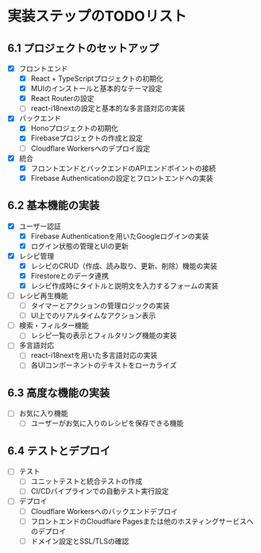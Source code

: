 # 実装ステップのTODOリスト

## 6.1 プロジェクトのセットアップ
- [x] フロントエンド
  - [x] React + TypeScriptプロジェクトの初期化
  - [x] MUIのインストールと基本的なテーマ設定
  - [x] React Routerの設定
  - [ ] react-i18nextの設定と基本的な多言語対応の実装
- [x] バックエンド
  - [x] Honoプロジェクトの初期化
  - [x] Firebaseプロジェクトの作成と設定
  - [ ] Cloudflare Workersへのデプロイ設定
- [x] 統合
  - [x] フロントエンドとバックエンドのAPIエンドポイントの接続
  - [x] Firebase Authenticationの設定とフロントエンドへの実装

## 6.2 基本機能の実装
- [x] ユーザー認証
  - [x] Firebase Authenticationを用いたGoogleログインの実装
  - [x] ログイン状態の管理とUIの更新
- [x] レシピ管理
  - [x] レシピのCRUD（作成、読み取り、更新、削除）機能の実装
  - [x] Firestoreとのデータ連携
  - [x] レシピ作成時にタイトルと説明文を入力するフォームの実装
- [ ] レシピ再生機能
  - [ ] タイマーとアクションの管理ロジックの実装
  - [ ] UI上でのリアルタイムなアクション表示
- [ ] 検索・フィルター機能
  - [ ] レシピ一覧の表示とフィルタリング機能の実装
- [ ] 多言語対応
  - [ ] react-i18nextを用いた多言語対応の実装
  - [ ] 各UIコンポーネントのテキストをローカライズ

## 6.3 高度な機能の実装
- [ ] お気に入り機能
  - [ ] ユーザーがお気に入りのレシピを保存できる機能

## 6.4 テストとデプロイ
- [ ] テスト
  - [ ] ユニットテストと統合テストの作成
  - [ ] CI/CDパイプラインでの自動テスト実行設定
- [ ] デプロイ
  - [ ] Cloudflare Workersへのバックエンドデプロイ
  - [ ] フロントエンドのCloudflare Pagesまたは他のホスティングサービスへのデプロイ
  - [ ] ドメイン設定とSSL/TLSの確認
